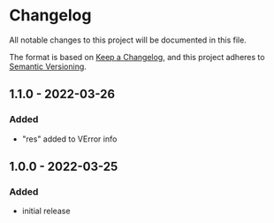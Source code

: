# Changelog

All notable changes to this project will be documented in this file.

The format is based on [Keep a Changelog](https://keepachangelog.com/en/1.0.0/),
and this project adheres to [Semantic Versioning](https://semver.org/spec/v2.0.0.html).

## 1.1.0 - 2022-03-26
### Added
- "res" added to VError info

## 1.0.0 - 2022-03-25
### Added
- initial release
